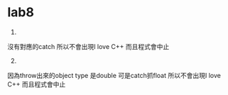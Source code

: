 # lab8
1.
沒有對應的catch
所以不會出現I love C++
而且程式會中止

2.
因為throw出來的object type 是double
可是catch抓float
所以不會出現I love C++
而且程式會中止
